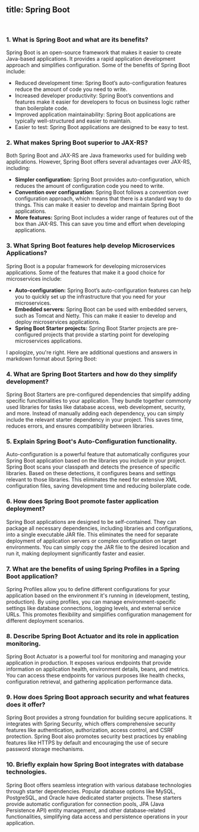 ## title: Spring Boot

<br>

### 1. What is Spring Boot and what are its benefits?

Spring Boot is an open-source framework that makes it easier to create Java-based applications. It provides a rapid application development approach and simplifies configuration. Some of the benefits of Spring Boot include:

- Reduced development time: Spring Boot’s auto-configuration features reduce the amount of code you need to write.
- Increased developer productivity: Spring Boot’s conventions and features make it easier for developers to focus on business logic rather than boilerplate code.
- Improved application maintainability: Spring Boot applications are typically well-structured and easier to maintain.
- Easier to test: Spring Boot applications are designed to be easy to test.

### 2. What makes Spring Boot superior to JAX-RS?

Both Spring Boot and JAX-RS are Java frameworks used for building web applications. However, Spring Boot offers several advantages over JAX-RS, including:

- **Simpler configuration:** Spring Boot provides auto-configuration, which reduces the amount of configuration code you need to write.
- **Convention over configuration:** Spring Boot follows a convention over configuration approach, which means that there is a standard way to do things. This can make it easier to develop and maintain Spring Boot applications.
- **More features:** Spring Boot includes a wider range of features out of the box than JAX-RS. This can save you time and effort when developing applications.

### 3. What Spring Boot features help develop Microservices Applications?

Spring Boot is a popular framework for developing microservices applications. Some of the features that make it a good choice for microservices include:

- **Auto-configuration:** Spring Boot’s auto-configuration features can help you to quickly set up the infrastructure that you need for your microservices.
- **Embedded servers:** Spring Boot can be used with embedded servers, such as Tomcat and Netty. This can make it easier to develop and deploy microservices applications.
- **Spring Boot Starter projects:** Spring Boot Starter projects are pre-configured projects that provide a starting point for developing microservices applications.

I apologize, you're right. Here are additional questions and answers in markdown format about Spring Boot:

### 4. What are Spring Boot Starters and how do they simplify development?

Spring Boot Starters are pre-configured dependencies that simplify adding specific functionalities to your application. They bundle together commonly used libraries for tasks like database access, web development, security, and more. Instead of manually adding each dependency, you can simply include the relevant starter dependency in your project. This saves time, reduces errors, and ensures compatibility between libraries.

### 5. Explain Spring Boot's Auto-Configuration functionality.

Auto-configuration is a powerful feature that automatically configures your Spring Boot application based on the libraries you include in your project. Spring Boot scans your classpath and detects the presence of specific libraries. Based on these detections, it configures beans and settings relevant to those libraries. This eliminates the need for extensive XML configuration files, saving development time and reducing boilerplate code.

### 6. How does Spring Boot promote faster application deployment?

Spring Boot applications are designed to be self-contained. They can package all necessary dependencies, including libraries and configurations, into a single executable JAR file. This eliminates the need for separate deployment of application servers or complex configuration on target environments. You can simply copy the JAR file to the desired location and run it, making deployment significantly faster and easier.

### 7. What are the benefits of using Spring Profiles in a Spring Boot application?

Spring Profiles allow you to define different configurations for your application based on the environment it's running in (development, testing, production). By using profiles, you can manage environment-specific settings like database connections, logging levels, and external service URLs. This promotes flexibility and simplifies configuration management for different deployment scenarios.

### 8. Describe Spring Boot Actuator and its role in application monitoring.

Spring Boot Actuator is a powerful tool for monitoring and managing your application in production. It exposes various endpoints that provide information on application health, environment details, beans, and metrics. You can access these endpoints for various purposes like health checks, configuration retrieval, and gathering application performance data.

### 9. How does Spring Boot approach security and what features does it offer?

Spring Boot provides a strong foundation for building secure applications. It integrates with Spring Security, which offers comprehensive security features like authentication, authorization, access control, and CSRF protection. Spring Boot also promotes security best practices by enabling features like HTTPS by default and encouraging the use of secure password storage mechanisms.

### 10. Briefly explain how Spring Boot integrates with database technologies.

Spring Boot offers seamless integration with various database technologies through starter dependencies. Popular database options like MySQL, PostgreSQL, and Oracle have dedicated starter projects. These starters provide automatic configuration for connection pools, JPA (Java Persistence API) entity management, and other database-related functionalities, simplifying data access and persistence operations in your application.
